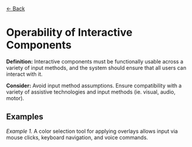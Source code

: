 [← Back](../operable.md)

# Operability of Interactive Components

**Definition:** Interactive components must be functionally usable across a variety of input methods, and the system should ensure that all users can interact with it.

**Consider:** Avoid input method assumptions. Ensure compatibility with a variety of assistive technologies and input methods (ie. visual, audio, motor).

## Examples
_Example 1._ A color selection tool for applying overlays allows input via mouse clicks, keyboard navigation, and voice commands.
